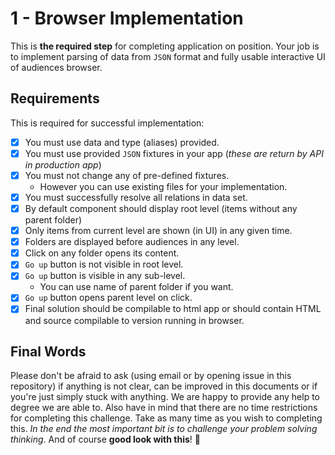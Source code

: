 # 1 - Browser Implementation

This is **the required step** for completing application on position.
Your job is to implement parsing of data from `JSON` format and fully usable interactive UI of audiences browser.

## Requirements

This is required for successful implementation:

- [x] You must use data and type (aliases) provided.
- [x] You must use provided `JSON` fixtures in your app (*these are return by API in production app*)
- [x] You must not change any of pre-defined fixtures.
    - However you can use existing files for your implementation.
- [x] You must successfully resolve all relations in data set.
- [x] By default component should display root level (items without any parent folder)
- [x] Only items from current level are shown (in UI) in any given time.
- [x] Folders are displayed before audiences in any level.
- [x] Click on any folder opens its content.
- [x] `Go up` button is not visible in root level.
- [x] `Go up` button is visible in any sub-level.
    - You can use name of parent folder if you want.
- [x] `Go up` button opens parent level on click.
- [x] Final solution should be compilable to html app or should contain HTML and source compilable to version running in browser.

## Final Words

Please don't be afraid to ask (using email or by opening issue in this repository) if anything is not clear,
can be improved in this documents or if you're just simply stuck with anything.
We are happy to provide any help to degree we are able to. Also have in mind that there are no time restrictions for completing this challenge.
Take as many time as you wish to completing this. *In the end the most important bit is to challenge your problem solving thinking*.
And of course **good look with this**! :rocket:
